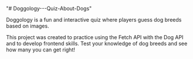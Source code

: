 "# Doggology---Quiz-About-Dogs" 

Doggology is a fun and interactive quiz where players guess dog breeds based on images.

This project was created to practice using the Fetch API with the Dog API and to develop frontend skills. Test your knowledge of dog breeds and see how many you can get right!